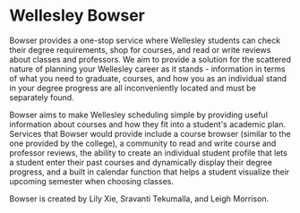 Wellesley Bowser
======

Bowser provides a one-stop service where Wellesley students can check their degree requirements, shop for courses, and read or write reviews about classes and professors. We aim to provide a solution for the scattered nature of planning your Wellesley career as it stands - information in terms of what you need to graduate, courses, and how you as an individual stand in your degree progress are all inconveniently located and must be separately found.

Bowser aims to make Wellesley scheduling simple by providing useful information about courses and how they fit into a student's academic plan. Services that Bowser would provide include a course browser (similar to the one provided by the college), a community to read and write course and professor reviews, the ability to create an individual student profile that lets a student enter their past courses and dynamically display their degree progress, and a built in calendar function that helps a student visualize their upcoming semester when choosing classes. 

Bowser is created by Lily Xie, Sravanti Tekumalla, and Leigh Morrison.
